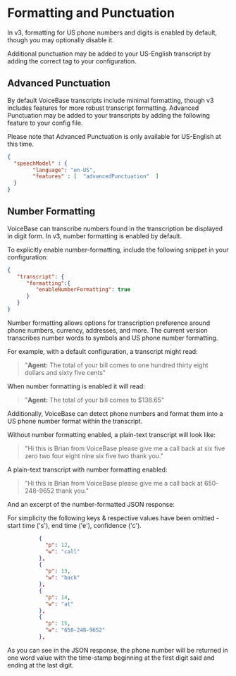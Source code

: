# Formatting and Punctuation

In v3, formatting for US phone numbers and digits is enabled by default, though you may optionally disable it.

Additional punctuation may be added to your US-English transcript by adding the correct tag to your configuration.

## Advanced Punctuation

By default VoiceBase transcripts include minimal formatting, though v3 includes features for more robust transcript formatting.
Advanced Punctuation may be added to your transcripts by adding the following feature to your config file.

Please note that Advanced Punctuation is only available for US-English at this time.

```json
{
  "speechModel" : {
        "language": "en-US",
        "features" : [  "advancedPunctuation"  ]
  }
}
```



## Number Formatting

VoiceBase can transcribe numbers found in the transcription be displayed in digit form. In v3, number formatting is enabled by default.

To explicitly enable number-formatting, include the following snippet in your configuration:

```json
{  
   "transcript": {  
      "formatting":{  
         "enableNumberFormatting": true
      }
   }
}
```

Number formatting allows options for transcription preference around phone numbers, currency, addresses, and more. The current version transcribes number words to symbols and US phone number formatting.

For example, with a default configuration, a transcript might read:

>"**Agent:** The total of your bill comes to one hundred thirty eight dollars and sixty five cents"

When number formatting is enabled it will read:

>"**Agent:** The total of your bill comes to $138.65"

Additionally, VoiceBase can detect phone numbers and format them into a US phone number format within the transcript.

Without number formatting enabled, a plain-text transcript will look like:

>"Hi this is Brian from VoiceBase please give me a call back at six five zero two four eight nine six five two thank you."


A plain-text transcript with number formatting enabled:

>"Hi this is Brian from VoiceBase please give me a call back at 650-248-9652 thank you."

And an excerpt of the number-formatted JSON response:

For simplicity the following keys & respective values have been omitted - start time ('s'), end time ('e'), confidence ('c').

```json
          {
            "p": 12,
            "w": "call"
          },
          {
            "p": 13,
            "w": "back"
          },
          {
            "p": 14,
            "w": "at"
          },
          {
            "p": 15,
            "w": "650-248-9652"
          },
```
As you can see in the JSON response, the phone number will be returned in one word value with the time-stamp beginning at the first digit said and ending at the last digit.
